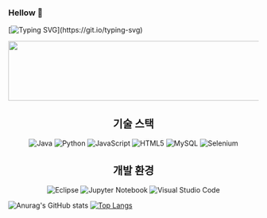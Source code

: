 ### Hellow 👋


[![Typing SVG](https://readme-typing-svg.demolab.com?font=Fira+Code&pause=1000&color=29F795&background=FFFFFF00&random=false&width=435&lines=Hhhhhhhhhhhhhhhhhhhhh....;wooooooobbss...)](https://git.io/typing-svg)

<a href="https://github.com/devxb/gitanimals">
  <img src="https://render.gitanimals.org/lines/{dohdark}?pet-id=1&contribution-view=false" width="1000" height="120"/>
</a>


<div align="center">

  ## 기술 스택
  <img src="https://img.shields.io/badge/Java-007396?style=for-the-badge&logo=openjdk&logoColor=white" alt="Java" />
  <img src="https://img.shields.io/badge/Python-3776AB?style=for-the-badge&logo=python&logoColor=white" alt="Python" />
  <img src="https://img.shields.io/badge/JavaScript-F7DF1E?style=for-the-badge&logo=javascript&logoColor=white" alt="JavaScript" />
  <img src="https://img.shields.io/badge/HTML5-E34F26?style=for-the-badge&logo=html5&logoColor=white" alt="HTML5" />
  <img src="https://img.shields.io/badge/MySQL-4479A1?style=for-the-badge&logo=mysql&logoColor=white" alt="MySQL" />
  <img src="https://img.shields.io/badge/Selenium-43B02A?style=for-the-badge&logo=selenium&logoColor=white" alt="Selenium" />

  ## 개발 환경
  <img src="https://img.shields.io/badge/Eclipse-2C2255?style=for-the-badge&logo=eclipse&logoColor=white" alt="Eclipse" />
  <img src="https://img.shields.io/badge/Jupyter-F37626.svg?&style=for-the-badge&logo=Jupyter&logoColor=white" alt="Jupyter Notebook" />
  <img src="https://img.shields.io/badge/Visual_Studio_Code-0078D4?style=for-the-badge&logo=visual%20studio%20code&logoColor=white" alt="Visual Studio Code" />
</div>





<!--
**dohdark/dohdark** is a ✨ _special_ ✨ repository because its `README.md` (this file) appears on your GitHub profile.

Here are some ideas to get you started:

- 🔭 I’m currently working on ...
- 🌱 I’m currently learning ...
- 👯 I’m looking to collaborate on ...
- 🤔 I’m looking for help with ...
- 💬 Ask me about ...
- 📫 How to reach me: ...
- 😄 Pronouns: ...
- ⚡ Fun fact: ...
-->
![Anurag's GitHub stats](https://github-readme-stats.vercel.app/api?username=dohdark&show_icons=true) 	 [![Top Langs](https://github-readme-stats.vercel.app/api/top-langs/?username=dohdark&langs_count=8)](https://github.com/anuraghazra/github-readme-stats) 

